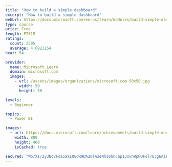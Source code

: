 ```yaml
---
title: "How to build a simple dashboard"
excerpt: "How to build a simple dashboard"
webUrl: https://docs.microsoft.com/en-us/learn/modules/build-simple-dashboard/
type: course
price: Free
length: PT31M
ratings:
  count: 2505
  average: 4.6922154
heat: 54

provider:
  name: Microsoft Learn
  domain: microsoft.com
  images:
    - url: /assets/images/organizations/microsoft.com-50x50.jpg
      width: 50
      height: 50

levels:
  - Beginner

topics:
  - Power BI

images:
  - url: https://docs.microsoft.com/learn/achievements/build-simple-dashboard-social.png
    width: 800
    height: 400
    isCached: true

secured: "Wo/XI/2y3NcVFoa5aXIOGdR9DA20lA2eNhi6hnCap13ovhRpNUFol7U3g6AiLE5bwlm0D8Xl7SnPQ9wp7LMpBcyq31zEDbRsPWo4T2JWeM6SBIsEQ78ESYDri/f59D4vPgvPWe5qxbAGhzRd8YJ6PQo5d374sZMCi0c/xP4xOZmPL8mP2ErzfEdAuIuxZdWSNFqEAIf/v02XWN1kRnnnRfNUhdMnHvY0mMHU7r+kFKta9yN/NLb1CPjmN9hla0PNXzqB8tHmdLZjuPTbtoOr9DrDuI5k7Oma402AnAD+4hxxP848YELrUn1hAV89OCMkfbaEBuCVaAP6RNkYOS8zYAx769vxG6Zt3jQxC34Z88QwkbYJjFpPRe9Mh2t3w6ruUpgDlNs5aaFGH3kcNEOayYFG+HZz4smRYMNPrj7cqNE=;jMiqlNyS4GfE6JEESVRSCA=="
---
```


